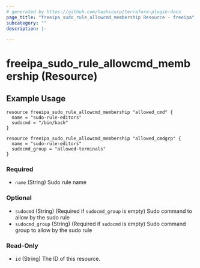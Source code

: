 ```yaml
---
# generated by https://github.com/hashicorp/terraform-plugin-docs
page_title: "freeipa_sudo_rule_allowcmd_membership Resource - freeipa"
subcategory: ""
description: |-
  
---
```


# freeipa_sudo_rule_allowcmd_membership (Resource)

## Example Usage
```hcl
resource freeipa_sudo_rule_allowcmd_membership "allowed_cmd" {
  name = "sudo-rule-editors"
  sudocmd = "/bin/bash"
}

resource freeipa_sudo_rule_allowcmd_membership "allowed_cmdgrp" {
  name = "sudo-rule-editors"
  sudocmd_group = "allowed-terminals"
}
```

### Required

- `name` (String) Sudo rule name

### Optional

- `sudocmd` (String) (Required if `sudocmd_group` is empty) Sudo command to allow by the sudo rule
- `sudocmd_group` (String) (Required if `sudocmd` is empty)  Sudo command group to allow by the sudo rule

### Read-Only

- `id` (String) The ID of this resource.


